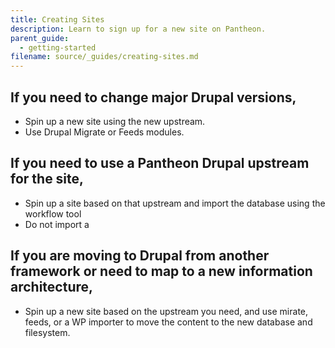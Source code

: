 ```yaml
---
title: Creating Sites
description: Learn to sign up for a new site on Pantheon.
parent_guide:
  - getting-started
filename: source/_guides/creating-sites.md
---
```


## If you need to change major Drupal versions,

 - Spin up a new site using the new upstream.
 - Use Drupal Migrate or Feeds modules.

## If you need to use a Pantheon Drupal upstream for the site,

 - Spin up a site based on that upstream and import the database using the workflow tool
 - Do not import a

## If you are moving to Drupal from another framework or need to map to a new information architecture,

 - Spin up a new site based on the upstream you need, and use mirate, feeds, or a WP importer to move the content to the new database and filesystem.
